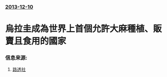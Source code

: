 ### [2013-12-10](/news/2013/12/10/index.md)

##### 
#  烏拉圭成為世界上首個允許大麻種植、販賣且食用的國家 




### 信息来源:

1. [路透社](http://www.reuters.com/article/2013/12/11/us-uruguay-marijuana-vote-idUSBRE9BA01520131211)
